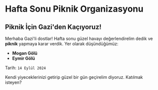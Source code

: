 # Hafta Sonu Piknik Organizasyonu

## Piknik İçin Gazi'den Kaçıyoruz!

Merhaba Gazi'li dostlar! Hafta sonu güzel havayı değerlendirelim dedik ve **piknik** yapmaya karar verdik. Yer olarak düşündüğümüz:

-   **Mogan Gölü**
-   **Eymir Gölü**

Tarih: `14 Eylül 2024`

Kendi yiyeceklerinizi getirip güzel bir gün geçirelim diyoruz. Katılmak isteyen?
